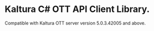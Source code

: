 # Kaltura C# OTT API Client Library.
Compatible with Kaltura OTT server version 5.0.3.42005 and above.
